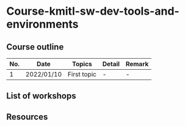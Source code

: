 # Course-kmitl-sw-dev-tools-and-environments


## Course outline

| No. | Date |Topics | Detail | Remark |
| ------ | ------ |------ |------ |------ |
| 1 | 2022/01/10 | First topic | - | -


## List of workshops

## Resources
